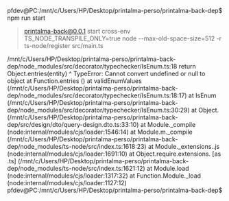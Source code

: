 pfdev@PC:/mnt/c/Users/HP/Desktop/printalma-perso/printalma-back-dep$ npm run start

> printalma-back@0.0.1 start
> cross-env TS_NODE_TRANSPILE_ONLY=true node --max-old-space-size=512 -r ts-node/register src/main.ts

/mnt/c/Users/HP/Desktop/printalma-perso/printalma-back-dep/node_modules/src/decorator/typechecker/IsEnum.ts:18
  return Object.entries(entity)
                ^
TypeError: Cannot convert undefined or null to object
    at Function.entries (<anonymous>)
    at validEnumValues (/mnt/c/Users/HP/Desktop/printalma-perso/printalma-back-dep/node_modules/src/decorator/typechecker/IsEnum.ts:18:17)
    at IsEnum (/mnt/c/Users/HP/Desktop/printalma-perso/printalma-back-dep/node_modules/src/decorator/typechecker/IsEnum.ts:30:29)
    at Object.<anonymous> (/mnt/c/Users/HP/Desktop/printalma-perso/printalma-back-dep/src/design/dto/query-design.dto.ts:33:10)
    at Module._compile (node:internal/modules/cjs/loader:1546:14)
    at Module.m._compile (/mnt/c/Users/HP/Desktop/printalma-perso/printalma-back-dep/node_modules/ts-node/src/index.ts:1618:23)
    at Module._extensions..js (node:internal/modules/cjs/loader:1691:10)
    at Object.require.extensions.<computed> [as .ts] (/mnt/c/Users/HP/Desktop/printalma-perso/printalma-back-dep/node_modules/ts-node/src/index.ts:1621:12)
    at Module.load (node:internal/modules/cjs/loader:1317:32)
    at Function.Module._load (node:internal/modules/cjs/loader:1127:12)
pfdev@PC:/mnt/c/Users/HP/Desktop/printalma-perso/printalma-back-dep$